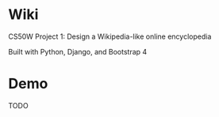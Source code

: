 # Wiki

CS50W Project 1: Design a Wikipedia-like online encyclopedia

Built with Python, Django, and Bootstrap 4 

# Demo

TODO

